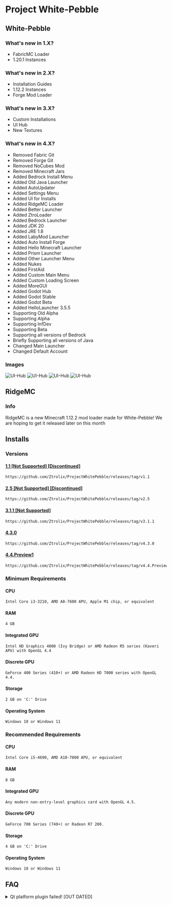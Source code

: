 # Project White-Pebble



## White-Pebble


### What's new in 1.X?

- FabricMC Loader
- 1.20.1 Instances

### What's new in 2.X?

- Installation Guides
- 1.12.2 Instances
- Forge Mod Loader

### What's new in 3.X?

- Custom Installations
- UI Hub
- New Textures

### What's new in 4.X?

- Removed Fabric Git
- Removed Forge Git
- Removed NoCubes Mod
- Removed Minecraft Jars
- Added Bedrock Install Menu
- Added Old Java Launcher
- Added AutoUpdater
- Added Settings Menu
- Added UI for Installs
- Added RidgeMC Loader
- Added Better Launcher
- Added ZtroLoader
- Added Bedrock Launcher
- Added JDK 20
- Added JRE 1.8
- Added LabyMod Launcher
- Added Auto Install Forge
- Added Hello Minecraft Launcher
- Added Prism Launcher
- Added Other Launcher Menu
- Added Nukes
- Added FirstAid
- Added Custom Main Menu
- Added Custom Loading Screen
- Added MoreGUI
- Added Godot Hub
- Added Godot Stable
- Added Godot Beta
- Added HelloLauncher 3.5.5
- Supporting Old Alpha 
- Supporting Alpha
- Supporting InfDev
- Supporting Beta
- Supporting all versions of Bedrock
- Briefly Supporting all versions of Java
- Changed Main Launcher
- Changed Default Account

### Images

![UI-Hub](https://github.com/Ztrolix/ProjectWhitePebble/blob/main/ui-hub.png?raw=true)
![UI-Hub](https://github.com/Ztrolix/ProjectWhitePebble/blob/main/java.png?raw=true)
![UI-Hub](https://github.com/Ztrolix/ProjectWhitePebble/blob/main/old-java.png?raw=true)
![UI-Hub](https://github.com/Ztrolix/ProjectWhitePebble/blob/main/bedrock.png?raw=true)

## RidgeMC
### Info
RidgeMC is a new Minecraft 1.12.2 mod loader made for White-Pebble!
We are hoping to get it released later on this month

## Installs

### Versions
#### [1.1 [Not Supported] [Discontinued]](https://github.com/Ztrolix/ProjectWhitePebble/releases/tag/v1.1)
    https://github.com/Ztrolix/ProjectWhitePebble/releases/tag/v1.1
#### [2.5 [Not Supported] [Discontinued]](https://github.com/Ztrolix/ProjectWhitePebble/releases/tag/v2.5)
    https://github.com/Ztrolix/ProjectWhitePebble/releases/tag/v2.5
#### [3.1.1 [Not Supported]](https://github.com/Ztrolix/ProjectWhitePebble/releases/tag/v3.1.1)
    https://github.com/Ztrolix/ProjectWhitePebble/releases/tag/v3.1.1
#### [4.3.0](https://github.com/Ztrolix/ProjectWhitePebble/releases/tag/v4.3.0)
    https://github.com/Ztrolix/ProjectWhitePebble/releases/tag/v4.3.0
#### [4.4.Preview1](https://github.com/Ztrolix/ProjectWhitePebble/releases/tag/v4.4.Preview1)
    https://github.com/Ztrolix/ProjectWhitePebble/releases/tag/v4.4.Preview1

### Minimum Requirements	

#### CPU
    Intel Core i3-3210, AMD A8-7600 APU, Apple M1 chip, or equivalent
#### RAM
    4 GB
#### Integrated GPU
    Intel HD Graphics 4000 (Ivy Bridge) or AMD Radeon R5 series (Kaveri APU) with OpenGL 4.4
#### Discrete GPU   
    GeForce 400 Series (410+) or AMD Radeon HD 7000 series with OpenGL 4.4.
#### Storage
    2 GB on 'C:' Drive
#### Operating System
    Windows 10 or Windows 11

### Recommended Requirements	

#### CPU
    Intel Core i5-4690, AMD A10-7800 APU, or equivalent
#### RAM
    8 GB
#### Integrated GPU
    Any modern non-entry-level graphics card with OpenGL 4.5.
#### Discrete GPU   
    GeForce 700 Series (740+) or Radeon R7 200.
#### Storage
    4 GB on 'C:' Drive
#### Operating System
    Windows 10 or Windows 11

## FAQ

<details>
<summary>Qt platform plugin failed! [OUT DATED]</summary>

##### Output
This application failed to start because it could not find or load the Qt platform plugin "windows"

Reinstalling the application may fix this problem.

![Photo](https://github.com/Ztrolix/ProjectWhitePebble/blob/main/qtfailed.png?raw=true)

#### How to fix

##### Way 1
1. Uninstall Project White-Pebble
2. Reinstall Project White-Pebble

> if all of these options fail for you wou will have to go to "Other Launchers" in the hub.

</details>
